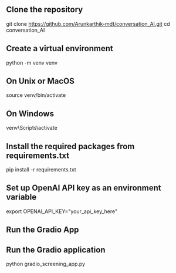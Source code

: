 ## Clone the repository
git clone https://github.com/Arunkarthik-mdt/conversation_AI.git
cd conversation_AI

## Create a virtual environment
python -m venv venv

## On Unix or MacOS
source venv/bin/activate

## On Windows
venv\Scripts\activate

## Install the required packages from requirements.txt
pip install -r requirements.txt

## Set up OpenAI API key as an environment variable
export OPENAI_API_KEY="your_api_key_here"

## Run the Gradio App

## Run the Gradio application
python gradio_screening_app.py
